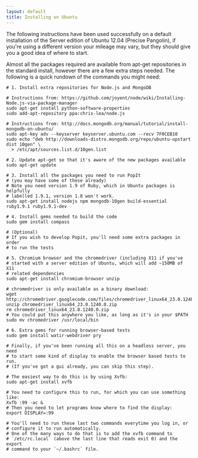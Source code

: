 ```yaml
---
layout: default
title: Installing on Ubuntu
---
```


The following instructions have been used successfully on a default installation of the Server edition of Ubuntu 12.04 (Precise Pangolin), if you're using a different version your mileage may vary, but they should give you a good idea of where to start.

Almost all the packages required are available from apt-get repositories in the standard install, however there are a few extra steps needed. The following is a quick rundown of the commands you might need:

    # 1. Install extra repositories for Node.js and MongoDB

    # Instructions from: https://github.com/joyent/node/wiki/Installing-Node.js-via-package-manager
    sudo apt-get install python-software-properties
    sudo add-apt-repository ppa:chris-lea/node.js

    # Instructions from: http://docs.mongodb.org/manual/tutorial/install-mongodb-on-ubuntu/
    sudo apt-key adv --keyserver keyserver.ubuntu.com --recv 7F0CEB10
    sudo echo "deb http://downloads-distro.mongodb.org/repo/ubuntu-upstart dist 10gen" \
      > /etc/apt/sources.list.d/10gen.list

    # 2. Update apt-get so that it's aware of the new packages available
    sudo apt-get update

    # 3. Install all the packages you need to run PopIt 
    # (you may have some of these already)
    # Note you need version 1.9 of Ruby, which in Ubuntu packages is helpfully
    # labelled 1.9.1, version 1.8 won't work.
    sudo apt-get install nodejs npm mongodb-10gen build-essential ruby1.9.1 ruby1.9.1-dev

    # 4. Install gems needed to build the code
    sudo gem install compass 

    # (Optional)
    # If you wish to develop Popit, you'll need some extra packages in order
    # to run the tests

    # 5. Chromium browser and the chromedriver (including X11 if you've 
    # started with a server edition of Ubuntu, which will add ~150MB of X11
    # related dependencies
    sudo apt-get install chromium-browser unzip

    # chromedriver is only available as a binary download:
    wget http://chromedriver.googlecode.com/files/chromedriver_linux64_23.0.1240.0.zip
    unzip chromedriver_linux64_23.0.1240.0.zip
    rm chromedriver_linux64_23.0.1240.0.zip
    # You could put this anywhere you like, as long as it's in your $PATH
    sudo mv chromedriver /usr/local/bin

    # 6. Extra gems for running browser-based tests
    sudo gem install watir-webdriver pry

    # Finally, if you've been running all this on a headless server, you need
    # to start some kind of display to enable the browser based tests to run. 
    # (If you've got a gui already, you can skip this step).
    
    # The easiest way to do this is by using Xvfb:
    sudo apt-get install xvfb

    # You need to configure this to run, for which you can use something like:
    Xvfb :99 -ac &
    # Then you need to let programs know where to find the display:
    export DISPLAY=:99

    # You'll need to run these last two commands everytime you log in, or 
    # configure it to run automatically. 
    # One of the many ways to do that is to add the xvfb command to 
    # `/etc/rc.local` (above the last line that reads exit 0) and the export 
    # command to your `~/.bashrc` file.

